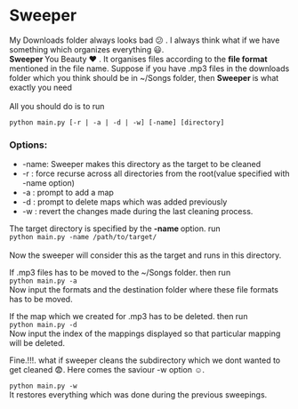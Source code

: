 # Sweeper
My Downloads folder always looks bad :confused: . I always think what if we have something which organizes everything :smiley:.<br>
<strong> Sweeper </strong> You Beauty :heart: . It organises files according to the <strong>file format</strong> mentioned in the file name.
Suppose if you have .mp3 files in the downloads folder which you think should be in ~/Songs folder, then <strong> Sweeper </strong>
is what exactly you need<br><br>
All you should do is to run<br>
<code>
python main.py [-r | -a | -d | -w] [-name] [directory]
</code>

<h3>Options:</h3>
<ul>
  <li> -name: Sweeper makes this directory as the target to be cleaned</li>
  <li> -r   : force recurse across all directories from the root(value specified with -name option)</li>
  <li> -a   : prompt to add a map
  <li> -d   : prompt to delete maps which was added previously
  <li> -w   : revert the changes made during the last cleaning process.
</ul>


The target directory is specified by the <strong> -name </strong>option. run<br>
<code>python main.py -name /path/to/target/ </code> <br>
Now the sweeper will consider this as the target and runs in this directory.

If .mp3 files has to be moved to the ~/Songs folder. then run <br>
<code>python main.py -a</code><br>
Now input the formats and the destination folder where these file formats has to be moved.

If the map which we created for .mp3 has to be deleted. then run <br>
<code>python main.py -d </code><br>
Now input the index of the mappings displayed so that particular mapping will be deleted.

Fine.!!!. what if sweeper cleans the subdirectory which we dont wanted to get cleaned :fearful:. Here comes the saviour
-w option :relaxed:.

<code>python main.py -w</code><br>
It restores everything which was done during the previous sweepings.
